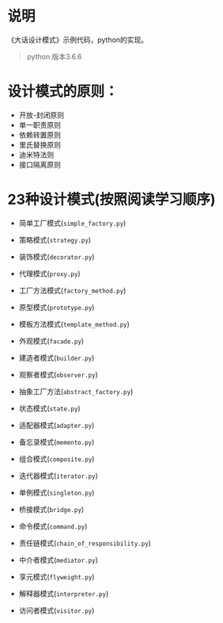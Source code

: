 # 说明

《大话设计模式》示例代码，python的实现。

> python 版本3.6.6

# 设计模式的原则：

- 开放-封闭原则
- 单一职责原则
- 依赖转置原则
- 里氏替换原则
- 迪米特法则
- 接口隔离原则

# 23种设计模式(按照阅读学习顺序)

- 简单工厂模式(`simple_factory.py`)

- 策略模式(`strategy.py`)
- 装饰模式(`decorator.py`)
- 代理模式(`proxy.py`)
- 工厂方法模式(`factory_method.py`)
- 原型模式(`prototype.py`)
- 模板方法模式(`template_method.py`)
- 外观模式(`facade.py`)
- 建造者模式(`builder.py`)

- 观察者模式(`observer.py`)
- 抽象工厂方法(`abstract_factory.py`)
- 状态模式(`state.py`)

- 适配器模式(`adapter.py`)
- 备忘录模式(`memento.py`)

- 组合模式(`composite.py`)
- 迭代器模式(`iterator.py`)
- 单例模式(`singleton.py`)
- 桥接模式(`bridge.py`)

- 命令模式(`command.py`)
- 责任链模式(`chain_of_responsibility.py`)
- 中介者模式(`mediator.py`)

- 享元模式(`flyweight.py`)
- 解释器模式(`interpreter.py`)
- 访问者模式(`visitor.py`)

